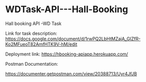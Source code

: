 # WDTask-API---Hall-Booking

Hall booking API -WD Task

Link for task description: https://docs.google.com/document/d/1rwPQ2LbHtMZajA_GIZfR-Ko2MFueoT82AmfHTK9V-hM/edit

Deployment link: https://hbooking-apiapp.herokuapp.com/

Postman Documentation:

https://documenter.getpostman.com/view/20388713/Uyr4JfJB
